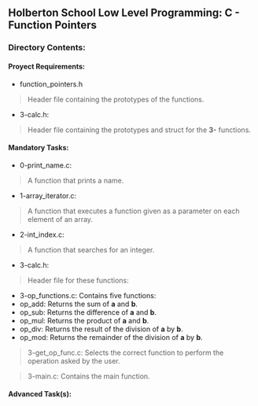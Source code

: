 ## Holberton School Low Level Programming: C - Function Pointers
### Directory Contents:

#### Proyect Requirements:
- function_pointers.h
> Header file containing the prototypes of the functions.

- 3-calc.h:
> Header file containing the prototypes and struct for the **3-** functions.

#### Mandatory Tasks:
- 0-print_name.c:
> A function that prints a name.

- 1-array_iterator.c:
> A function that executes a function given as a parameter on each element of an array.

- 2-int_index.c:
> A function that searches for an integer.

- 3-calc.h:
> Header file for these functions:
- 3-op_functions.c: Contains five functions:
- op_add: Returns the sum of **a** and **b**.
- op_sub: Returns the difference of **a** and **b**.
- op_mul: Returns the product of **a** and **b**.
- op_div: Returns the result of the division of **a** by **b**.
- op_mod: Returns the remainder of the division of **a** by **b**.

> 3-get_op_func.c: Selects the correct function to perform the operation
asked by the user.

> 3-main.c: Contains the main function.

#### Advanced Task(s):

